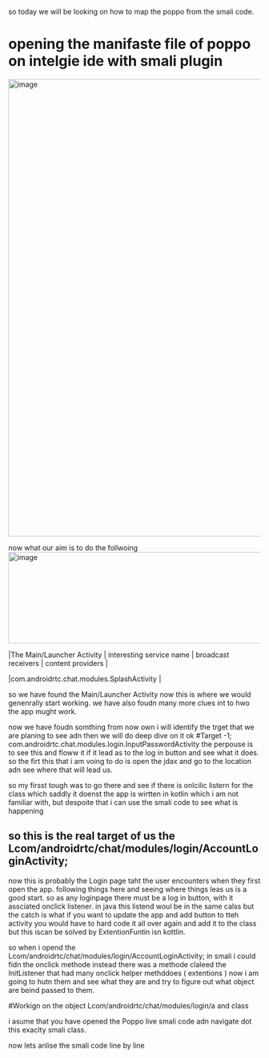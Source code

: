 so today we will be looking on how to map the poppo from the smali code.
# opening the manifaste file of poppo on intelgie ide with smali plugin 

<img width="1650" height="911" alt="image" src="https://github.com/user-attachments/assets/11ec959a-e94d-4aa6-bb9f-0958e917f35b" />

now what our aim  is to do the follwoing 
<img width="889" height="182" alt="image" src="https://github.com/user-attachments/assets/cf41ea31-122b-492a-a0d7-64e4a523173e" />

|The Main/Launcher Activity | interesting service name  | broadcast receivers | content providers |

|com.androidrtc.chat.modules.SplashActivity |

so we have found the Main/Launcher Activity now this is where we would genenrally start working. we have also foudn many more clues int to hwo the app mught work.

now we have foudn somthing from now own i will identify the trget that we are planing to see adn then we will do deep dive on it ok
#Target -1; com.androidrtc.chat.modules.login.InputPasswordActivity
the perpouse is to see this and floww it if it lead as to the log in button and see what it  does.
so the firt this that i am voing to do is open the jdax and go to the location adn see where that will lead us.

so my firsst tough was to go there and see if there is onlcilic listern for the class which saddly it doenst the app is wirtten in kotlin which i am not familiar with, but despoite that i can use the smali code to see what is happening

## so this is the real target of us the  Lcom/androidrtc/chat/modules/login/AccountLoginActivity;

now this is probably the Login page taht the user encounters when they first open the app. following things here and seeing where things leas us is a good start.
so as any loginpage there must be a  log in button, with it assciated onclick listener. in java this listend woul be in the same calss but the catch is what if you want to update the app and add button to tteh activity
you would have to hard code it all over again and add it to the class but this iscan be solved by ExtentionFuntin isn kottlin.

so when i opend the  Lcom/androidrtc/chat/modules/login/AccountLoginActivity; in smali i could fidn the onclick methode instead there was a methode claleed the InitListener that had many onclick helper methddoes ( extentions )
now i am going to hutn them and see what they are and try to figure out what object are beind passed to them.




















#Workign on the object
 Lcom/androidrtc/chat/modules/login/a and class

i asume that you have opened the Poppo live smali code adn navigate dot this exaclty smali class. 

now lets anlise the smali code line by line

